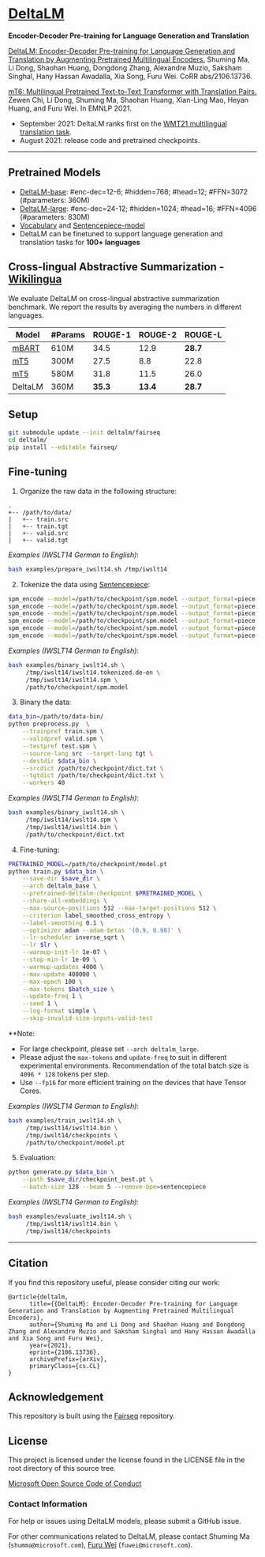 # [DeltaLM](https://arxiv.org/abs/2106.13736)

**Encoder-Decoder Pre-training for Language Generation and Translation** 

[DeltaLM: Encoder-Decoder Pre-training for Language Generation and Translation by Augmenting Pretrained Multilingual Encoders.](https://arxiv.org/abs/2106.13736) Shuming Ma, Li Dong, Shaohan Huang, Dongdong Zhang, Alexandre Muzio, Saksham Singhal, Hany Hassan Awadalla, Xia Song, Furu Wei. CoRR abs/2106.13736.

[mT6: Multilingual Pretrained Text-to-Text Transformer with Translation Pairs.](https://arxiv.org/abs/2104.08692) Zewen Chi, Li Dong, Shuming Ma, Shaohan Huang, Xian-Ling Mao, Heyan Huang, and Furu Wei. In EMNLP 2021.

- September 2021: DeltaLM ranks first on the [WMT21 multilingual translation task](http://www.statmt.org/wmt21/large-scale-multilingual-translation-task.html).
- August 2021: release code and pretrained checkpoints.

---

## Pretrained Models

- [DeltaLM-base](https://deltalm.blob.core.windows.net/deltalm/deltalm-base.pt): #enc-dec=12-6; #hidden=768; #head=12; #FFN=3072 (#parameters: 360M)
- [DeltaLM-large](https://deltalm.blob.core.windows.net/deltalm/deltalm-large.pt): #enc-dec=24-12; #hidden=1024; #head=16; #FFN=4096 (#parameters: 830M)
- [Vocabulary](https://deltalm.blob.core.windows.net/deltalm/dict.txt) and [Sentencepiece-model](https://deltalm.blob.core.windows.net/deltalm/spm.model)
- DeltaLM can be finetuned to support language generation and translation tasks for **100+ languages**


## Cross-lingual Abstractive Summarization - [Wikilingua](https://arxiv.org/abs/2010.03093)

We evaluate DeltaLM on cross-lingual abstractive summarization benchmark. We report the results by averaging the numbers in different languages. 

|   Model   |   #Params   |  ROUGE-1  |  ROUGE-2  |  ROUGE-L  |
|-----------|-------------|-----------|-----------|-----------|
| [mBART](https://arxiv.org/abs/2001.08210)     | 610M        | 34.5      | 12.9      | **28.7**      |
| [mT5](https://arxiv.org/abs/2010.11934)       | 300M        | 27.5      | 8.8       | 22.8      |
| [mT5](https://arxiv.org/abs/2010.11934)       | 580M        | 31.8      | 11.5      | 26.0      |
| DeltaLM   | 360M        | **35.3**      | **13.4**      | **28.7**      |


## Setup

```bash
git submodule update --init deltalm/fairseq
cd deltalm/
pip install --editable fairseq/
```

## Fine-tuning

1. Organize the raw data in the following structure:
```
.
+-- /path/to/data/
|   +-- train.src
|   +-- train.tgt
|   +-- valid.src
|   +-- valid.tgt
```

*Examples (IWSLT14 German to English)*:
```bash
bash examples/prepare_iwslt14.sh /tmp/iwslt14
```

2. Tokenize the data using [Sentencepiece](https://github.com/google/sentencepiece):

```bash
spm_encode --model=/path/to/checkpoint/spm.model --output_format=piece < train.src > train.spm.src
spm_encode --model=/path/to/checkpoint/spm.model --output_format=piece < train.tgt > train.spm.tgt
spm_encode --model=/path/to/checkpoint/spm.model --output_format=piece < valid.src > valid.spm.src
spm_encode --model=/path/to/checkpoint/spm.model --output_format=piece < valid.tgt > valid.spm.tgt
spm_encode --model=/path/to/checkpoint/spm.model --output_format=piece < test.src > test.spm.src
spm_encode --model=/path/to/checkpoint/spm.model --output_format=piece < test.tgt > test.spm.tgt
```

*Examples (IWSLT14 German to English)*:
```bash
bash examples/binary_iwslt14.sh \
     /tmp/iwslt14/iwslt14.tokenized.de-en \
     /tmp/iwslt14/iwslt14.spm \
     /path/to/checkpoint/spm.model
```

3. Binary the data:

```bash
data_bin=/path/to/data-bin/
python preprocess.py  \
    --trainpref train.spm \
    --validpref valid.spm \
    --testpref test.spm \
    --source-lang src --target-lang tgt \
    --destdir $data_bin \
    --srcdict /path/to/checkpoint/dict.txt \
    --tgtdict /path/to/checkpoint/dict.txt \
    --workers 40
```

*Examples (IWSLT14 German to English)*:
```bash
bash examples/binary_iwslt14.sh \
     /tmp/iwslt14/iwslt14.spm \
     /tmp/iwslt14/iwslt14.bin \
     /path/to/checkpoint/dict.txt
```

4. Fine-tuning:

```bash
PRETRAINED_MODEL=/path/to/checkpoint/model.pt
python train.py $data_bin \
    --save-dir $save_dir \
    --arch deltalm_base \
    --pretrained-deltalm-checkpoint $PRETRAINED_MODEL \
    --share-all-embeddings \
    --max-source-positions 512 --max-target-positions 512 \
    --criterion label_smoothed_cross_entropy \
    --label-smoothing 0.1 \
    --optimizer adam --adam-betas '(0.9, 0.98)' \
    --lr-scheduler inverse_sqrt \
    --lr $lr \
    --warmup-init-lr 1e-07 \
    --stop-min-lr 1e-09 \
    --warmup-updates 4000 \
    --max-update 400000 \
    --max-epoch 100 \
    --max-tokens $batch_size \
    --update-freq 1 \
    --seed 1 \
    --log-format simple \
    --skip-invalid-size-inputs-valid-test
```
**Note: 
- For large checkpoint, please set `--arch deltalm_large`.
- Please adjust the `max-tokens` and `update-freq` to suit in different experimental environments. Recommendation of the total batch size is `4096 * 128` tokens per step.
- Use `--fp16` for more efficient training on the devices that have Tensor Cores.

*Examples (IWSLT14 German to English)*:
```bash
bash examples/train_iwslt14.sh \
     /tmp/iwslt14/iwslt14.bin \
     /tmp/iwslt14/checkpoints \
     /path/to/checkpoint/model.pt
```

5. Evaluation:

```bash
python generate.py $data_bin \
    --path $save_dir/checkpoint_best.pt \
    --batch-size 128 --beam 5 --remove-bpe=sentencepiece
```

*Examples (IWSLT14 German to English)*:
```bash
bash examples/evaluate_iwslt14.sh \
     /tmp/iwslt14/iwslt14.bin \
     /tmp/iwslt14/checkpoints
```

---

## Citation

If you find this repository useful, please consider citing our work:
```
@article{deltalm,
      title={{DeltaLM}: Encoder-Decoder Pre-training for Language Generation and Translation by Augmenting Pretrained Multilingual Encoders}, 
      author={Shuming Ma and Li Dong and Shaohan Huang and Dongdong Zhang and Alexandre Muzio and Saksham Singhal and Hany Hassan Awadalla and Xia Song and Furu Wei},
      year={2021},
      eprint={2106.13736},
      archivePrefix={arXiv},
      primaryClass={cs.CL}
}
```

## Acknowledgement

This repository is built using the [Fairseq](https://github.com/pytorch/fairseq) repository.

## License
This project is licensed under the license found in the LICENSE file in the root directory of this source tree.

[Microsoft Open Source Code of Conduct](https://opensource.microsoft.com/codeofconduct)

### Contact Information

For help or issues using DeltaLM models, please submit a GitHub issue.

For other communications related to DeltaLM, please contact Shuming Ma (`shumma@microsoft.com`), [Furu Wei](http://gitnlp.org/) (`fuwei@microsoft.com`).
